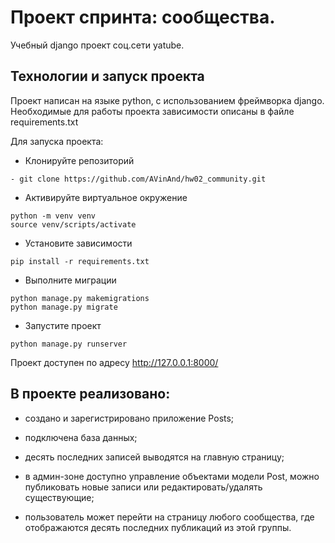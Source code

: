 # Проект спринта: сообщества.

Учебный django проект соц.сети yatube.

## Технологии и запуск проекта

Проект написан на языке python, с использованием фреймворка django. 
Необходимые для работы проекта зависимости описаны в файле requirements.txt

Для запуска проекта:
- Клонируйте репозиторий
``` 
- git clone https://github.com/AVinAnd/hw02_community.git 
```
- Активируйте виртуальное окружение 

```
python -m venv venv
source venv/scripts/activate
```
- Установите зависимости

``` 
pip install -r requirements.txt
```
- Выполните миграции 
```
python manage.py makemigrations
python manage.py migrate
```
- Запустите проект
```
python manage.py runserver
```

Проект доступен по адресу http://127.0.0.1:8000/

## В проекте реализовано:
- создано и зарегистрировано приложение Posts;

- подключена база данных;

- десять последних записей выводятся на главную страницу;

- в админ-зоне доступно управление объектами модели Post, можно публиковать новые записи или редактировать/удалять существующие;

- пользователь может перейти на страницу любого сообщества, где отображаются десять последних публикаций из этой группы.
